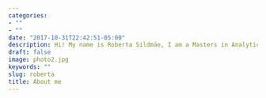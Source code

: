 ```yaml
---
categories:
- ""
- ""
date: "2017-10-31T22:42:51-05:00"
description: Hi! My name is Roberta Sildmäe, I am a Masters in Analytics and Management student at London Business School. I am passionate about the data driven approach to digital strategy and interested in pursuing management consulting. 
draft: false
image: photo2.jpg
keywords: ""
slug: roberta
title: About me
---
```

